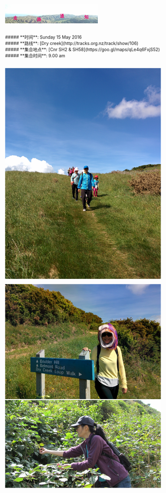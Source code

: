 ![skyline](_images/skyline2.png)

<br/>
##### **时间**: Sunday 15 May 2016
<br/>
##### **路线**: [Dry creek](http://tracks.org.nz/track/show/106)
<br/>
##### **集合地点**: [Cnr SH2 & SH58](https://goo.gl/maps/qLe4q6FxjS52)
<br/>
##### **集合时间**: 9.00 am 

<br/>
<br/>



![dry_creek2](_images/dry_creek2.jpg)
<br/>

![dry_creek5](_images/dry_creek5.jpg)
<br/>
![dry_creek4](_images/dry_creek4.jpg)
